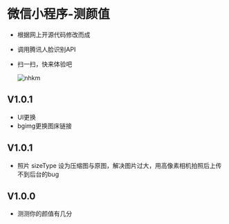 # 微信小程序-测颜值

- 根据网上开源代码修改而成

- 调用腾讯人脸识别API

- 扫一扫，快来体验吧

  ![nhkm](https://github.com/yong-s/wechat_nhkm/blob/master/tg-image.jpg)

## V1.0.1

- UI更换
- bgimg更换图床链接

## V1.0.1

- 照片 sizeType 设为压缩图与原图，解决图片过大，用高像素相机拍照后上传不到后台的bug



## V1.0.0

- 测测你的颜值有几分

